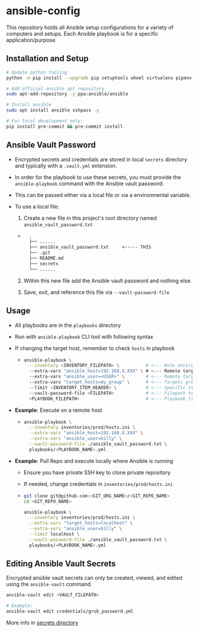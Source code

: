 # ansible-config

This repository holds all Ansible setup configurations for a variety of computers
and setups. Each Ansible playbook is for a specific application/purpose.

## Installation and Setup

```bash
# Update python tooling
python -m pip install --upgrade pip setuptools wheel virtualenv pipenv

# Add official ansible apt repository
sudo apt-add-repository -y ppa:ansible/ansible

# Install ansible
sudo apt install ansible sshpass -y

# For local development only:
pip install pre-commit && pre-commit install
```

## Ansible Vault Password

- Encrypted secrets and credentials are stored in local `secrets` directory and typically
  with a `.vault.yml` extension.
- In order for the playbook to use these secrets, you must provide the
  `ansible-playbook` command with the Ansible vault password.
- This can be passed either via a local file or via a environmental variable.
- To use a local file:
  1. Create a new file in this project's root directory named `ansible_vault_password.txt`

  - ```txt
      .
      ├── ......
      ├── ansible_vault_password.txt     <----- THIS
      ├── .git
      ├── README.md
      ├── secrets
      └── ......
      ```

  2. Within this new file add the Ansible vault password and nothing else.

  3. Save, exit, and reference this file via `--vault-password-file`

## Usage

- All playbooks are in the `playbooks` directory
- Run with `ansible-playbook` CLI tool with following syntax
- If changing the target host, remember to check `hosts` in playbook

  - ```bash
    ansible-playbook \
      --inventory <INVENTORY_FILEPATH> \          # <--- Note environment and hosts file
      --extra-vars "ansible_host=192.168.X.XXX" \ # <--- Remote target machine IP or localhost (not for local)
      --extra-vars "ansible_user=<USER>" \        # <--- Remote target machine login username
      --extra-vars "target_hosts=my_group" \      # <--- Targets group specified in hosts.ini
      --limit <INVENTORY_ITEM_HEADER> \           # <--- Specific item in inventory (ie. my_group)
      --vault-password-file <FILEPATH>            # <--- Filepath to file only containing ansible-vault password
      <PLAYBOOK_FILEPATH>                         # <--- Playbook file
    ```

- **Example:** Execute on a remote host

  - ```bash
    ansible-playbook \
      --inventory inventories/prod/hosts.ini \
      --extra-vars "ansible_host=192.168.X.XXX" \
      --extra-vars "ansible_user=billy" \
      --vault-password-file ./ansible_vault_password.txt \
      playbooks/<PLAYBOOK_NAME>.yml
    ```

- **Example:** Pull Repo and execute locally where Ansible is running

  - Ensure you have private SSH key to clone private repository
  - If needed, change credentials in `inventories/prod/hosts.ini`

  - ```bash
    git clone git@github.com:<GIT_ORG_NAME>/<GIT_REPO_NAME>
    cd <GIT_REPO_NAME>

    ansible-playbook \
      --inventory inventories/prod/hosts.ini \
      --extra-vars "target_hosts=localhost" \
      --extra-vars "ansible_user=billy" \
      --limit localhost \
      --vault-password-file ./ansible_vault_password.txt \
      playbooks/<PLAYBOOK_NAME>.yml
    ```

## Editing Ansible Vault Secrets

Encrypted ansible vault secrets can only be created, viewed, and edited
using the `ansible-vault` command.

```bash
ansible-vault edit <VAULT_FILEPATH>

# Example:
ansible-vault edit credentials/grub_password.yml
```

More info in [secrets directory](./secrets/)
